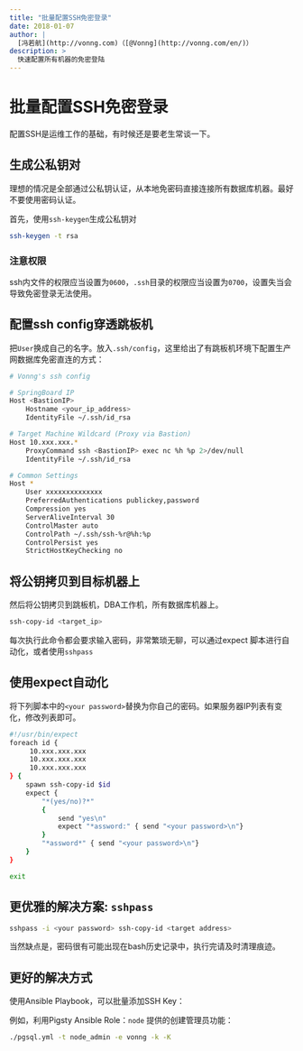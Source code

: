 ```yaml
---
title: "批量配置SSH免密登录"
date: 2018-01-07
author: |
  [冯若航](http://vonng.com)（[@Vonng](http://vonng.com/en/)）
description: >
  快速配置所有机器的免密登陆
---
```


# 批量配置SSH免密登录

配置SSH是运维工作的基础，有时候还是要老生常谈一下。

## 生成公私钥对

理想的情况是全部通过公私钥认证，从本地免密码直接连接所有数据库机器。最好不要使用密码认证。

首先，使用`ssh-keygen`生成公私钥对

```bash
ssh-keygen -t rsa
```

### 注意权限

ssh内文件的权限应当设置为`0600`，`.ssh`目录的权限应当设置为`0700`，设置失当会导致免密登录无法使用。



## 配置ssh config穿透跳板机

把`User`换成自己的名字。放入`.ssh/config`，这里给出了有跳板机环境下配置生产网数据库免密直连的方式：

```bash
# Vonng's ssh config

# SpringBoard IP
Host <BastionIP>
	Hostname <your_ip_address>
	IdentityFile ~/.ssh/id_rsa

# Target Machine Wildcard (Proxy via Bastion)
Host 10.xxx.xxx.*
	ProxyCommand ssh <BastionIP> exec nc %h %p 2>/dev/null
	IdentityFile ~/.ssh/id_rsa

# Common Settings
Host *
	User xxxxxxxxxxxxxx
	PreferredAuthentications publickey,password
	Compression yes
	ServerAliveInterval 30
	ControlMaster auto
	ControlPath ~/.ssh/ssh-%r@%h:%p
	ControlPersist yes
	StrictHostKeyChecking no
```



## 将公钥拷贝到目标机器上

然后将公钥拷贝到跳板机，DBA工作机，所有数据库机器上。

```bash
ssh-copy-id <target_ip>
```

每次执行此命令都会要求输入密码，非常繁琐无聊，可以通过expect 脚本进行自动化，或者使用`sshpass`



## 使用expect自动化

将下列脚本中的`<your password>`替换为你自己的密码。如果服务器IP列表有变化，修改列表即可。

```bash
#!/usr/bin/expect
foreach id { 
     10.xxx.xxx.xxx
     10.xxx.xxx.xxx
     10.xxx.xxx.xxx
} {
    spawn ssh-copy-id $id
    expect {
    	"*(yes/no)?*"
    	{
            send "yes\n"
            expect "*assword:" { send "<your password>\n"}
    	}
     	"*assword*" { send "<your password>\n"}
    }
}

exit
```

## 更优雅的解决方案: `sshpass`

```bash
sshpass -i <your password> ssh-copy-id <target address>
```

当然缺点是，密码很有可能出现在bash历史记录中，执行完请及时清理痕迹。



## 更好的解决方式

使用Ansible Playbook，可以批量添加SSH Key：

例如，利用Pigsty Ansible Role：`node` 提供的创建管理员功能：

```bash
./pgsql.yml -t node_admin -e vonng -k -K
```

